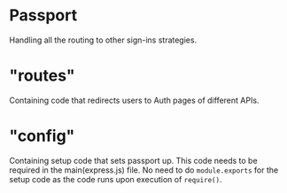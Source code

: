 # Passport

Handling all the routing to other sign-ins strategies.

# "routes"

Containing code that redirects users to Auth pages of different APIs.

# "config"

Containing setup code that sets passport up. This code needs to be required in the main(express.js) file. No need to do ```module.exports``` for the setup code as the code runs upon execution of ```require()```.
